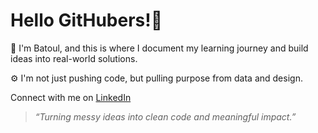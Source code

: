 # Hello GitHubers!👋 

👀 I'm Batoul, and this is where I document my learning journey and build ideas into real-world solutions.

⚙️ I'm not just pushing code, but pulling purpose from data and design.



 Connect with me on [LinkedIn](https://linkedin.com/in/batoul-hamieh)
 

> _“Turning messy ideas into clean code and meaningful impact.”_
